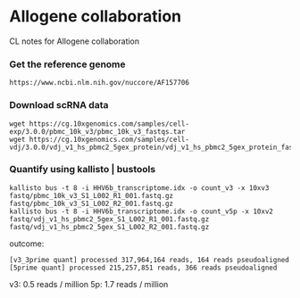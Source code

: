 # Allogene collaboration
CL notes for Allogene collaboration

### Get the reference genome

```
https://www.ncbi.nlm.nih.gov/nuccore/AF157706
```

### Download scRNA data
```
wget https://cg.10xgenomics.com/samples/cell-exp/3.0.0/pbmc_10k_v3/pbmc_10k_v3_fastqs.tar
wget https://cg.10xgenomics.com/samples/cell-vdj/3.0.0/vdj_v1_hs_pbmc2_5gex_protein/vdj_v1_hs_pbmc2_5gex_protein_fastqs.tar
```

### Quantify using kallisto | bustools

```
kallisto bus -t 8 -i HHV6b_transcriptome.idx -o count_v3 -x 10xv3 fastq/pbmc_10k_v3_S1_L002_R1_001.fastq.gz fastq/pbmc_10k_v3_S1_L002_R2_001.fastq.gz
kallisto bus -t 8 -i HHV6b_transcriptome.idx -o count_v5p -x 10xv2 fastq/vdj_v1_hs_pbmc2_5gex_S1_L002_R1_001.fastq.gz fastq/vdj_v1_hs_pbmc2_5gex_S1_L002_R2_001.fastq.gz
```
outcome:
```
[v3_3prime quant] processed 317,964,164 reads, 164 reads pseudoaligned
[5prime quant] processed 215,257,851 reads, 366 reads pseudoaligned
```

v3: 0.5 reads / million
5p: 1.7 reads / million

<br><br>
